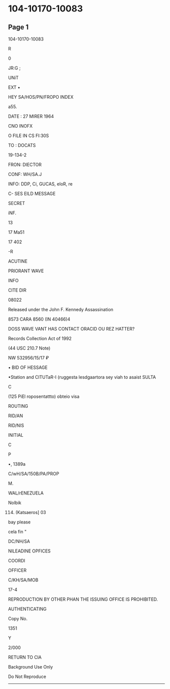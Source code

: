 # 104-10170-10083

## Page 1

104-10170-10083

R

0

JR:G ;

UNiT

EXT •

HEY SA/HOS/PN/FROPO INDEX

a55.

DATE : 27 MIRER 1964

CNO INOFX

O FILE IN CS FI:30S

TO : DOCATS

19-134-2

FRON: DIECTOR

CONF: WH/SA.J

INFO: DDP, Ci, GUCAS, eloR, re

C- SES EILD MESSAGE

SECRET

iNF.

13

17 Ma51

17 402

-R

ACUTINE

PRIORANT WAVE

INFO

CITE DIR

08022

Released under the John F. Kennedy Assassination

8573 CARA 8560 (IN 40466)4

DOSS WAVE VANT HAS CONTACT ORACID OU REZ HATTER?

Records Collection Act of 1992

(44 USC 210.7 Note)

NW 532956/15/17 ₽

• BID OF HESSAGE

•Station and CITUTaR-I (ruggesta lesdgaartora sey viah to asaist SULTA

C

(125 PiEl roposentattto) obteio visa

ROUTING

RID/AN

RID/NIS

INITIAL

C

P

•, 1389a

C/wH/SA/150B/PA/PROP

M.

WAL/rENEZUELA

Nolbik

114. (Katsaeros] 03

bay please

cela fin "

DC/NH/SA

NILEADINE OPFICES

COORDI

OFFICER

C/KH/SA/MOB

17-4

REPRODUCTION BY OTHER PHAN THE ISSUING OFFICE IS PROHIBITED.

AUTHENTICATING

Copy No.

1351

Y

2/000

RETURN TO CIA

Background Use Only

Do Not Reproduce

---

